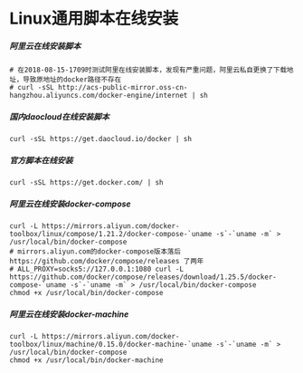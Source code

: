 # Linux通用脚本在线安装

##### 阿里云在线安装脚本
```
# 在2018-08-15-1709时测试阿里在线安装脚本，发现有严重问题，阿里云私自更换了下载地址，导致原地址的docker路径不存在
# curl -sSL http://acs-public-mirror.oss-cn-hangzhou.aliyuncs.com/docker-engine/internet | sh
```

##### 国内daocloud在线安装脚本
```
curl -sSL https://get.daocloud.io/docker | sh
```

##### 官方脚本在线安装
```
curl -sSL https://get.docker.com/ | sh
```


##### 阿里云在线安装docker-compose
```
curl -L https://mirrors.aliyun.com/docker-toolbox/linux/compose/1.21.2/docker-compose-`uname -s`-`uname -m` > /usr/local/bin/docker-compose
# mirrors.aliyun.com的docker-compose版本落后 https://github.com/docker/compose/releases 了两年
# ALL_PROXY=socks5://127.0.0.1:1080 curl -L https://github.com/docker/compose/releases/download/1.25.5/docker-compose-`uname -s`-`uname -m` > /usr/local/bin/docker-compose
chmod +x /usr/local/bin/docker-compose
```

##### 阿里云在线安装docker-machine
```
curl -L https://mirrors.aliyun.com/docker-toolbox/linux/machine/0.15.0/docker-machine-`uname -s`-`uname -m` > /usr/local/bin/docker-compose
chmod +x /usr/local/bin/docker-machine
```